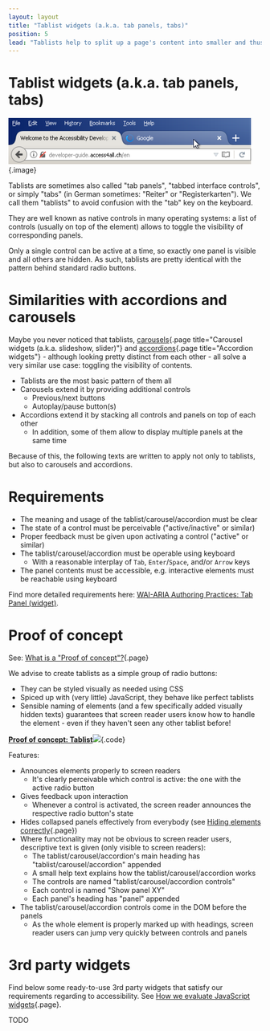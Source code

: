 ```yaml
---
layout: layout
title: "Tablist widgets (a.k.a. tab panels, tabs)"
position: 5
lead: "Tablists help to split up a page's content into smaller and thus more digestible parts which can be toggled visible one at a time. They can be thought of as \"small pages inside a page\"."
---
```


# Tablist widgets (a.k.a. tab panels, tabs)

![Tablist in Firefox](_media/tablist-in-firefox.png){.image}

Tablists are sometimes also called "tab panels", "tabbed interface controls", or simply "tabs" (in German sometimes: "Reiter" or "Registerkarten"). We call them "tablists" to avoid confusion with the "tab" key on the keyboard.

They are well known as native controls in many operating systems: a list of controls (usually on top of the element) allows to toggle the visibility of corresponding panels.

Only a single control can be active at a time, so exactly one panel is visible and all others are hidden. As such, tablists are pretty identical with the pattern behind standard radio buttons.

# Similarities with accordions and carousels

Maybe you never noticed that tablists, [carousels](/examples/widgets/carousel-widgets-a-k-a-slideshow-slider-){.page title="Carousel widgets (a.k.a. slideshow, slider)"} and [accordions](/examples/widgets/accordion-widgets){.page title="Accordion widgets"} - although looking pretty distinct from each other - all solve a very similar use case: toggling the visibility of contents.

- Tablists are the most basic pattern of them all
- Carousels extend it by providing additional controls
    - Previous/next buttons
    - Autoplay/pause button(s)
- Accordions extend it by stacking all controls and panels on top of each other
    - In addition, some of them allow to display multiple panels at the same time

Because of this, the following texts are written to apply not only to tablists, but also to carousels and accordions.

# Requirements

- The meaning and usage of the tablist/carousel/accordion must be clear
- The state of a control must be perceivable ("active/inactive" or similar)
- Proper feedback must be given upon activating a control ("active" or similar)
- The tablist/carousel/accordion must be operable using keyboard
    - With a reasonable interplay of `Tab`, `Enter`/`Space`, and/or `Arrow` keys
- The panel contents must be accessible, e.g. interactive elements must be reachable using keyboard

Find more detailed requirements here: [WAI-ARIA Authoring Practices: Tab Panel (widget)](https://www.w3.org/TR/2013/WD-wai-aria-practices-20130307/#tabpanel).

# Proof of concept

See: [What is a "Proof of concept"?](/examples/widgets/what-is-a-proof-of-concept){.page}

We advise to create tablists as a simple group of radio buttons:

- They can be styled visually as needed using CSS
- Spiced up with (very little) JavaScript, they behave like perfect tablists
- Sensible naming of elements (and a few specifically added visually hidden texts) guarantees that screen reader users know how to handle the element - even if they haven't seen any other tablist before!

[**Proof of concept: Tablist**![](https://s3-us-west-2.amazonaws.com/i.cdpn.io/1279260.EbowWN.small.349ada9a-1e12-4e68-b335-cd48e77ade4a.png)](https://codepen.io/accessibility-developer-guide/pen/EbowWN){.code}

Features:

- Announces elements properly to screen readers
    - It's clearly perceivable which control is active: the one with the active radio button
- Gives feedback upon interaction
    - Whenever a control is activated, the screen reader announces the respective radio button's state
- Hides collapsed panels effectively from everybody (see [Hiding elements correctly](/examples/hiding-elements){.page})
- Where functionality may not be obvious to screen reader users, descriptive text is given (only visible to screen readers):
    - The tablist/carousel/accordion's main heading has "tablist/carousel/accordion" appended
    - A small help text explains how the tablist/carousel/accordion works
    - The controls are named "tablist/carousel/accordion controls"
    - Each control is named "Show panel XY"
    - Each panel's heading has "panel" appended
- The tablist/carousel/accordion controls come in the DOM before the panels
    - As the whole element is properly marked up with headings, screen reader users can jump very quickly between controls and panels

# 3rd party widgets

Find below some ready-to-use 3rd party widgets that satisfy our requirements regarding to accessibility. See [How we evaluate JavaScript widgets](/examples/widgets/how-we-evaluate-javascript-widgets){.page}.

TODO